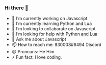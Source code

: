 ### Hi there 👋






- 🔭 I’m currently working on Javascript
- 🌱 I’m currently learning Python and Lua
- 👯 I’m looking to collaborate on Javascript
- 🤔 I’m looking for help with Python and Lua
- 💬 Ask me about Javascript
- 📫 How to reach me: 830008#9494 Discord
- 😄 Pronouns: He Him
- ⚡ Fun fact: I love coding.

